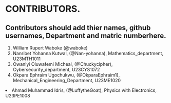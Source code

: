 # CONTRIBUTORS.
## Contributors should add thier names, github usernames, Department and matric numberhere.
<ol>
<li>William Rupert Waboke (@waboke)
<li>Nanribet Yohanna Kutwal, (@Nan-yohanna), Mathematics_department, U23MTH1011</li>
<li>Owaniyi Oluwafemi Micheal, (@Chuckycipher), Cybersecurity_department, U23CYS1072</li>
 <li>Okpara Ephraim Ugochukwu, (@OkparaEphraim1), Mechanical_Engineering_Department, U23ME1020</li> 
</ol>
<li>Ahmad Muhammad Idris, (@LuffytheGoat), Physics with Electronics, U23PE1008</li>
